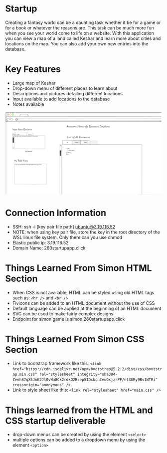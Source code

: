 # Startup
Creating a fantasy world can be a daunting task whether it be for a game or for a book or whatever the reasons are. This task can be much more fun when you see your world come to life on a website. With this application you can view a map of a land called Keshar and learn more about cities and locations on the map. You can also add your own new entries into the database.
# Key Features
- Large map of Keshar
- Drop-down menu of different places to learn about
- Descriptions and pictures detailing different locations
- Input available to add locations to the database
- Notes available

![sc](sc.png)

# Connection Information
- SSH: ssh -i [key pair file path] ubuntu@3.19.116.52
- NOTE: when using key pair file, store the key in the root directory of the WSL linux file system. Only there can you use chmod
- Elastic public ip: 3.19.116.52
- Domain Name: 260startupapp.click

# Things Learned From Simon HTML Section
- When CSS is not available, HTML can be styled using old HTML tags such as: `<hr />` and `<br />`
- Fivicons can be added to an HTML document without the use of CSS
- Default language can be applied at the beginning of an HTML document
- SVG can be used to make fairly complex designs
- Endpoint for simon game is simon.260startupapp.click

# Things Learned From Simon CSS Section
- Link to bootstrap framework like this: `<link
      href="https://cdn.jsdelivr.net/npm/bootstrap@5.2.2/dist/css/bootstrap.min.css"
      rel="stylesheet"
      integrity="sha384-Zenh87qX5JnK2Jl0vWa8Ck2rdkQ2Bzep5IDxbcnCeuOxjzrPF/et3URy9Bv1WTRi"
      crossorigin="anonymous"
    />`
- Link to style sheet like this: `<link rel="stylesheet" href="main.css" />`

# Things learned from the HTML and CSS startup deliverable
- drop-down menus can be created by using the element `<select>`
- multiple options can be added to a dropdown menu by using the element `<option>`
